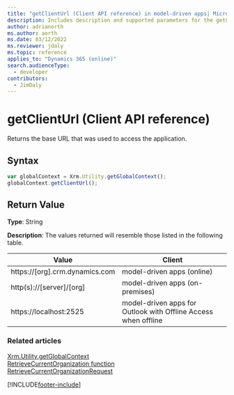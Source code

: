 ```yaml
---
title: "getClientUrl (Client API reference) in model-driven apps| MicrosoftDocs"
description: Includes description and supported parameters for the getClientUrl method.
author: adrianorth
ms.author: aorth
ms.date: 03/12/2022
ms.reviewer: jdaly
ms.topic: reference
applies_to: "Dynamics 365 (online)"
search.audienceType: 
  - developer
contributors:
  - JimDaly
---
```

# getClientUrl (Client API reference)



Returns the base URL that was used to access the application.

## Syntax

```JavaScript
var globalContext = Xrm.Utility.getGlobalContext();
globalContext.getClientUrl();
``` 

## Return Value

**Type**: String

**Description**: The values returned will resemble those listed in the following table.

|Value |Client |
|---|---|
|https://[org].crm.dynamics.com|model-driven apps (online)|
|http(s)://[server]/[org]|model-driven apps (on-premises)|
|https://localhost:2525|model-driven apps for Outlook with Offline Access when offline|

### Related articles

[Xrm.Utility.getGlobalContext](../getGlobalContext.md)  
[RetrieveCurrentOrganization function](/dynamics365/customer-engagement/web-api/retrievecurrentorganization)  
[RetrieveCurrentOrganizationRequest](/dotnet/api/microsoft.crm.sdk.messages.retrievecurrentorganizationrequest)  







[!INCLUDE[footer-include](../../../../../../includes/footer-banner.md)]
